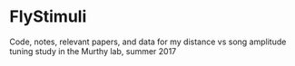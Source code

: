 # FlyStimuli
Code, notes, relevant papers, and data for my distance vs song amplitude tuning study in the Murthy lab, summer 2017
